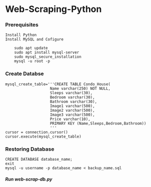 # Web-Scraping-Python

### Prerequisites

    Install Python
    Install MySQL and Cofigure

        sudo apt update
        sudo apt install mysql-server
        sudo mysql_secure_installation
        mysql -u root -p

### Create Databse

    mysql_create_table='''CREATE TABLE Condo_House(
                        Name varchar(250) NOT NULL,
                        Sleeps varchar(30),
                        Bedroom varchar(30),
                        Bathroom varchar(30),
                        Image1 varchar(500),
                        Image2 varchar(500),
                        Image3 varchar(500),
                        Price varchar(10),
                        PRIMARY KEY (Name,Sleeps,Bedroom,Bathroom))
                        '''
    cursor = connection.cursor()
    cursor.execute(mysql_create_table)
    
### Restoring Database
    CREATE DATABASE database_name;
    exit
    mysql -u username -p database_name < backup_name.sql

##### Run web-scrap-db.py
